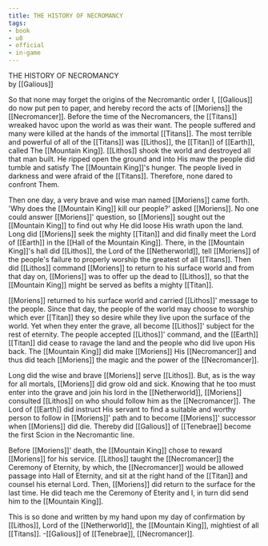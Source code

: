 ```yaml
---
title: THE HISTORY OF NECROMANCY
tags:
- book
- u8
- official
- in-game
---
```


THE HISTORY OF NECROMANCY  
by [[Galious]]  
  
So that none may forget the origins of the Necromantic order I, [[Galious]] do now put pen to paper, and hereby record the acts of [[Moriens]] the [[Necromancer]]. Before the time of the Necromancers, the [[Titans]] wreaked havoc upon the world as was their want. The people suffered and many were killed at the hands of the immortal [[Titans]]. The most terrible and powerful of all of the [[Titans]] was [[Lithos]], the [[Titan]] of [[Earth]], called The [[Mountain King]]. [[Lithos]] shook the world and destroyed all that man built. He ripped open the ground and into His maw the people did tumble and satisfy The [[Mountain King]]'s hunger. The people lived in darkness and were afraid of the [[Titans]]. Therefore, none dared to confront Them.  
  
Then one day, a very brave and wise man named [[Moriens]] came forth. 'Why does the [[Mountain King]] kill our people?' asked [[Moriens]]. No one could answer [[Moriens]]' question, so [[Moriens]] sought out the [[Mountain King]] to find out why He did loose His wrath upon the land. Long did [[Moriens]] seek the mighty [[Titan]] and did finally meet the Lord of [[Earth]] in the [[Hall of the Mountain King]]. There, in the [[Mountain King]]'s hall did [[Lithos]], the Lord of the [[Netherworld]], tell [[Moriens]] of the people's failure to properly worship the greatest of all [[Titans]]. Then did [[Lithos]] command [[Moriens]] to return to his surface world and from that day on, [[Moriens]] was to offer up the dead to [[Lithos]], so that the [[Mountain King]] might be served as befits a mighty [[Titan]].  
  
[[Moriens]] returned to his surface world and carried [[Lithos]]' message to the people. Since that day, the people of the world may choose to worship which ever [[Titan]] they so desire while they live upon the surface of the world. Yet when they enter the grave, all become [[Lithos]]' subject for the rest of eternity. The people accepted [[Lithos]]' command, and the [[Earth]] [[Titan]] did cease to ravage the land and the people who did live upon His back. The [[Mountain King]] did make [[Moriens]] His [[Necromancer]] and thus did teach [[Moriens]] the magic and the power of the [[Necromancer]].  
  
Long did the wise and brave [[Moriens]] serve [[Lithos]]. But, as is the way for all mortals, [[Moriens]] did grow old and sick. Knowing that he too must enter into the grave and join his lord in the [[Netherworld]], [[Moriens]] consulted [[Lithos]] on who should follow him as the [[Necromancer]]. The Lord of [[Earth]] did instruct His servant to find a suitable and worthy person to follow in [[Moriens]]' path and to become [[Moriens]]' successor when [[Moriens]] did die. Thereby did [[Galious]] of [[Tenebrae]] become the first Scion in the Necromantic line.  
  
Before [[Moriens]]' death, the [[Mountain King]] chose to reward [[Moriens]] for his service. [[Lithos]] taught the [[Necromancer]] the Ceremony of Eternity, by which, the [[Necromancer]] would be allowed passage into Hall of Eternity, and sit at the right hand of the [[Titan]] and counsel his eternal Lord. Then, [[Moriens]] did return to the surface for the last time. He did teach me the Ceremony of Eterity and I, in turn did send him to the [[Mountain King]].  
  
This is so done and written by my hand upon my day of confirmation by [[Lithos]], Lord of the [[Netherworld]], the [[Mountain King]], mightiest of all [[Titans]]. -[[Galious]] of [[Tenebrae]], [[Necromancer]].